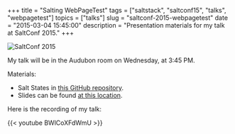 +++
title = "Salting WebPageTest"
tags = ["saltstack", "saltconf15", "talks", "webpagetest"]
topics = ["talks"]
slug = "saltconf-2015-webpagetest"
date = "2015-03-04 15:45:00"
description = "Presentation materials for my talk at SaltConf 2015."
+++

![SaltConf 2015](/images/saltconf2015.png)

My talk will be in the Audubon room on Wednesday, at 3:45 PM.

Materials:

* Salt States in [this GitHub repository](https://github.com/linuturk/webpagetest).
* Slides can be found [at this location]({filename}/slides/WebPageTest-SaltConf_2015.pdf).

Here is the recording of my talk:

{{< youtube BWlCoXFdWmU >}}
